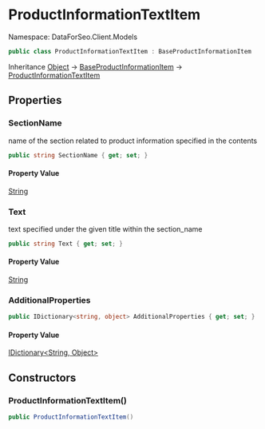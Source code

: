 # ProductInformationTextItem

Namespace: DataForSeo.Client.Models

```csharp
public class ProductInformationTextItem : BaseProductInformationItem
```

Inheritance [Object](https://docs.microsoft.com/en-us/dotnet/api/system.object) → [BaseProductInformationItem](./dataforseo.client.models.baseproductinformationitem.md) → [ProductInformationTextItem](./dataforseo.client.models.productinformationtextitem.md)

## Properties

### **SectionName**

name of the section related to product information specified in the contents

```csharp
public string SectionName { get; set; }
```

#### Property Value

[String](https://docs.microsoft.com/en-us/dotnet/api/system.string)<br>

### **Text**

text specified under the given title within the section_name

```csharp
public string Text { get; set; }
```

#### Property Value

[String](https://docs.microsoft.com/en-us/dotnet/api/system.string)<br>

### **AdditionalProperties**

```csharp
public IDictionary<string, object> AdditionalProperties { get; set; }
```

#### Property Value

[IDictionary&lt;String, Object&gt;](https://docs.microsoft.com/en-us/dotnet/api/system.collections.generic.idictionary-2)<br>

## Constructors

### **ProductInformationTextItem()**

```csharp
public ProductInformationTextItem()
```
